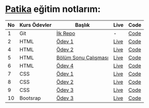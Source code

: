 # [Patika](https://app.patika.dev/paths) eğitim notlarım:

| No  | Kurs Ödevler | Başlık                                                                  | Live                                                         | Code                                                                    |
| --- | ------------ | ----------------------------------------------------------------------- | ------------------------------------------------------------ | ----------------------------------------------------------------------- |
| 1   | Git          | [İlk Repo](https://app.patika.dev/courses/git/odev1)                    | -                                                            | [Code](https://github.com/ulascan54/patika-edu/tree/main/homework-1)    |
| 2   | HTML         | [Ödev 1](https://app.patika.dev/courses/html/odev1)                     | [Live](https://ulascan54.github.io/patika-edu/html/hw-1/)    | [Code](https://github.com/ulascan54/patika-edu/tree/main/html/hw-1)     |
| 4   | HTML         | [Ödev 2](https://app.patika.dev/courses/html/odev2)                     | [Live](https://ulascan54.github.io/patika-edu/html/hw-2/)    | [Code](https://github.com/ulascan54/patika-edu/tree/main/html/hw-2)     |
| 5   | HTML         | [Bölüm Sonu Çalışması](https://app.patika.dev/courses/html/bolum-sonu2) | [Live](https://ulascan54.github.io/patika-edu/html/hw-3/)    | [Code](https://github.com/ulascan54/patika-edu/tree/main/html/hw-3)     |
| 6   | HTML         | [Ödev 4](https://app.patika.dev/courses/html/odev3)                     | [Live](https://ulascan54.github.io/patika-edu/html/hw-4/)    | [Code](https://github.com/ulascan54/patika-edu/tree/main/html/hw-4)     |
| 7   | CSS          | [Ödev 1](https://app.patika.dev/courses/css/odev1)                      | [Live](https://ulascan54.github.io/patika-edu/css/1-hw/)     | [Code](https://github.com/ulascan54/patika-edu/tree/main/css/1-hw)      |
| 8   | CSS          | [Ödev 2](https://app.patika.dev/courses/css/odev2)                      | [Live](https://ulascan54.github.io/patika-edu/css/2-hw/)     | [Code](https://github.com/ulascan54/patika-edu/tree/main/css/2-hw)      |
| 9   | CSS          | [Ödev 3](https://app.patika.dev/courses/css/odev3)                      | [Live](https://ulascan54.github.io/patika-edu/css/3-hw/)     | [Code](https://github.com/ulascan54/patika-edu/tree/main/css/3-hw)      |
| 10  | Bootsrap     | [Ödev 3](https://app.patika.dev/courses/bootstrap/odev1)                | [Live](https://ulascan54.github.io/patika-edu/bootsrap/hw-1) | [Code](https://github.com/ulascan54/patika-edu/tree/main/bootsrap/hw-1) |
